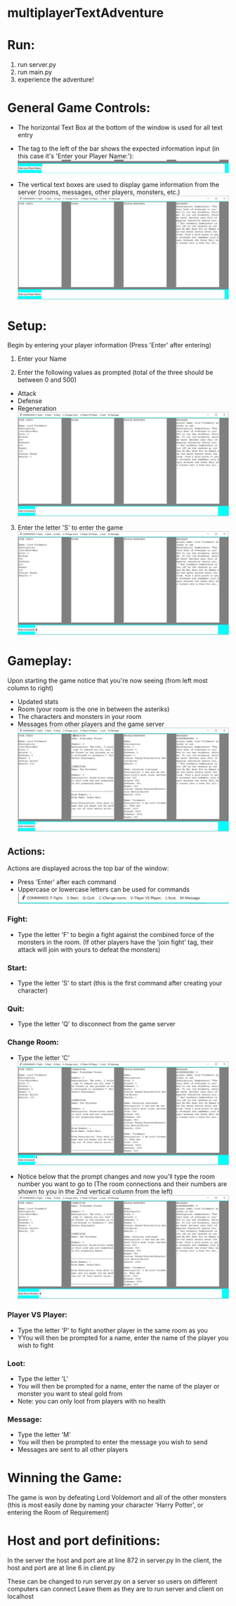 # multiplayerTextAdventure

# Run:

1. run server.py
2. run main.py
3. experience the adventure!


# General Game Controls:

- The horizontal Text Box at the bottom of the window is used for all text entry
- The tag to the left of the bar shows the expected information input (in this case it's 'Enter your Player Name:'):
![alt text](https://github.com/karllundgren/multiplayerTextAdventure/blob/master/images/bottomBarGui.PNG)

- The vertical text boxes are used to display game information from the server (rooms, messages, other players, monsters, etc.)
![alt text](https://github.com/karllundgren/multiplayerTextAdventure/blob/master/images/gui1.PNG)


# Setup:

Begin by entering your player information (Press 'Enter' after entering)
1. Enter your Name

2. Enter the following values as prompted (total of the three should be between 0 and 500)
- Attack
- Defense
- Regeneration
![alt text](https://github.com/karllundgren/multiplayerTextAdventure/blob/master/images/gui2.PNG)

3. Enter the letter 'S' to enter the game
![alt text](https://github.com/karllundgren/multiplayerTextAdventure/blob/master/images/guiStart.PNG)

# Gameplay:

Upon starting the game notice that you're now seeing (from left most column to right)
- Updated stats 
- Room (your room is the one in between the asteriks)
- The characters and monsters in your room
- Messages from other players and the game server
![alt text](https://github.com/karllundgren/multiplayerTextAdventure/blob/master/images/guiStarted.PNG)

## Actions:
Actions are displayed across the top bar of the window:
- Press 'Enter' after each command
- Uppercase or lowercase letters can be used for commands
![alt text](https://github.com/karllundgren/multiplayerTextAdventure/blob/master/images/guiTopBar.PNG)

### Fight:
- Type the letter 'F' to begin a fight against the combined force of the monsters in the room. (If other players have the 'join fight' tag, their attack will join with yours to defeat the monsters)
### Start:
- Type the letter 'S' to start (this is the first command after creating your character)

### Quit:
- Type the letter 'Q' to disconnect from the game server

### Change Room:
- Type the letter 'C'
![alt text](https://github.com/karllundgren/multiplayerTextAdventure/blob/master/images/guiChangeRoom1.PNG)

- Notice below that the prompt changes and now you'll type the room number you want to go to
(The room connections and their numbers are shown to you in the 2nd vertical column from the left)
![alt text](https://github.com/karllundgren/multiplayerTextAdventure/blob/master/images/guiChangeRoom2.PNG)

### Player VS Player:
- Type the letter 'P' to fight another player in the same room as you
- YYou will then be prompted for a name, enter the name of the player you wish to fight

### Loot:
- Type the letter 'L' 
- You will then be prompted for a name, enter the name of the player or monster you want to steal gold from
- Note: you can only loot from players with no health

### Message:
- Type the letter 'M'
- You will then be prompted to enter the message you wish to send
- Messages are sent to all other players


# Winning the Game:

The game is won by defeating Lord Voldemort and all of the other monsters (this is most easily done by naming your character 'Harry Potter', or entering the Room of Requirement)

# Host and port definitions:

In the server the host and port are at line 872 in server.py
In the client, the host and port are at line 6 in client.py

These can be changed to run server.py on a server so users on different computers can connect
Leave them as they are to run server and client on localhost

